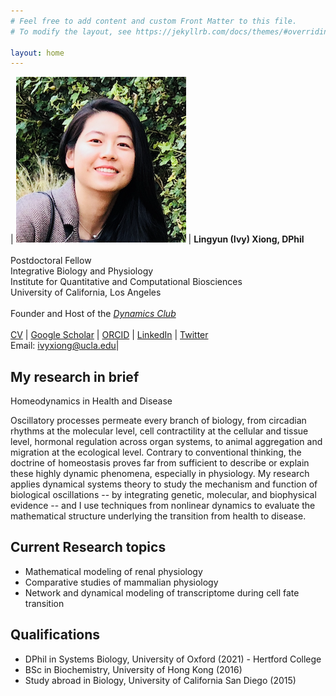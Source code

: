 ```yaml
---
# Feel free to add content and custom Front Matter to this file.
# To modify the layout, see https://jekyllrb.com/docs/themes/#overriding-theme-defaults

layout: home
---
```


| ![profile](/images/profile_ivy.png) | **Lingyun (Ivy) Xiong, DPhil** <br /><br /> Postdoctoral Fellow <br /> Integrative Biology and Physiology <br /> Institute for Quantitative and Computational Biosciences <br /> University of California, Los Angeles <br /><br /> Founder and Host of the [*Dynamics Club*](https://lingyunxiong.github.io/DynamicsClub/) <br /> <br /> [CV](https://drive.google.com/file/d/1zOBjmKlzsq1wnQeEepXZeocNx7c6YW-5/view?usp=sharing) \| [Google Scholar](https://scholar.google.com/citations?user=q0Z3EMMAAAAJ&hl) \| [ORCID](https://orcid.org/0000-0003-4594-4120) \| [LinkedIn](https://www.linkedin.com/in/lingyun-xiong/) \| [Twitter](https://twitter.com/ivy_lxiong) <br /> Email: [ivyxiong@ucla.edu](mailto:ivyxiong@ucla.edu)|

## **My research in brief**

Homeodynamics in Health and Disease

Oscillatory processes permeate every branch of biology, from circadian rhythms at the molecular level, cell contractility at the cellular and tissue level, hormonal regulation across organ systems, to animal aggregation and migration at the ecological level. Contrary to conventional thinking, the doctrine of homeostasis proves far from sufficient to describe or explain these highly dynamic phenomena, especially in physiology. My research applies dynamical systems theory to study the mechanism and function of biological oscillations -- by integrating genetic, molecular, and biophysical evidence -- and I use techniques from nonlinear dynamics to evaluate the mathematical structure underlying the transition from health to disease.

## **Current Research topics**
- Mathematical modeling of renal physiology
- Comparative studies of mammalian physiology
- Network and dynamical modeling of transcriptome during cell fate transition 

## **Qualifications** 
* DPhil in Systems Biology, University of Oxford (2021) - Hertford College 
* BSc in Biochemistry, University of Hong Kong (2016) 
* Study abroad in Biology, University of California San Diego (2015)


